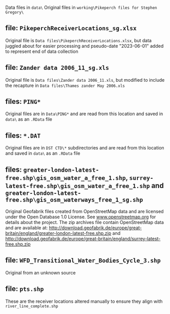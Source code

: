 Data files in `data\`
Original files in `working\Pikeperch files for Stephen Gregory\`


file: `PikeperchReceiverLocations_sg.xlsx`
-----

Original file is `Data files\PikeperchReceiverLocations.xlsx`, but data juggled about for easier processing and pseudo-date "2023-06-01" added to represent end of data collection


file: `Zander data 2006_11_sg.xls`
-----

Original file is `Data files\Zander data 2006_11.xls`, but modified to include the recapture in `Data files\Thames zander May 2006.xls`


files: `PING*`
------

Original files are in `Data\PING*` and are read from this location and saved in `data\` as an `.RData` file


files: `*.DAT`
------

Original files are in `DST CTD\*` subdirectories and are read from this location and saved in `data\` as an `.RData` file


files: `greater-london-latest-free.shp\gis_osm_water_a_free_1.shp`, `surrey-latest-free.shp\gis_osm_water_a_free_1.shp` and `greater-london-latest-free.shp\gis_osm_waterways_free_1_sg.shp`
------

Original Geofabrik files created from OpenStreetMap data and are licensed under the Open Database 1.0 License. See www.openstreetmap.org for details about the project. The zip archives file contain OpenStreetMap data and are available at: http://download.geofabrik.de/europe/great-britain/england/greater-london-latest-free.shp.zip and http://download.geofabrik.de/europe/great-britain/england/surrey-latest-free.shp.zip


file: `WFD_Transitional_Water_Bodies_Cycle_3.shp`
-----

Original from an unknown source


file: `pts.shp`
-----

These are the receiver locations altered manually to ensure they align with `river_line_complete.shp`
